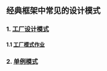 ## 经典框架中常见的设计模式

### 1. [工厂设计模式](https://github.com/kbslan/gupaolearning/tree/master/design_pattern/src/main/java/com/gupaoedu/vip/pattren/factory)

#### 1.1 [工厂模式作业](https://github.com/kbslan/gupaolearning/tree/master/design_pattern/src/main/resources/designpattern/factory)

### 2. [单例模式]()

